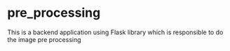 # pre_processing
This is a backend application using Flask library which is responsible to do the image pre processing
